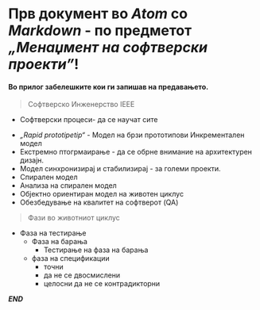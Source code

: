 # Прв документ во **_Atom_** со **_Markdown_** - по предметот _„Менаџмент на софтверски проекти”_!

#### Во прилог забелешките кои ги запишав на предавањето.

> Софтверско Инженерство IEEE

* Софтверски процеси- да се научат сите
- _„Rapid prototipetip“_ - Модел на брзи прототипови
       Инкрементален модел
- Екстремно птогрмаирање - да се обрне внимание на архитектурен дизајн.
- Модел синхронизирај и стабилизирај - за големи проекти.
- Спирален модел
- Анализа на спирален модел
- Објектно ориентиран модел на животен циклус
- Обезбедување на квалитет на софтверот (QA)

>Фази во животниот циклус

- Фаза на тестирање
  - Фаза на барања
    * Тестирање на фаза на барања
  - фаза на спецификации
    * точни
    * да не се двосмислени
    * целосни да не се контрадикторни

**_END_**  
